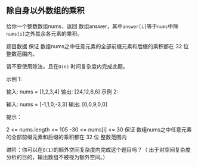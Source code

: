 ## 除自身以外数组的乘积

给你一个整数数组nums，返回 数组answer，其中`answer[i]`等于`nums`中除`nums[i]`之外其余各元素的乘积。

题目数据 保证 数组nums之中任意元素的全部前缀元素和后缀的乘积都在 32 位 整数范围内。

请不要使用除法，且在`O(n)` 时间复杂度内完成此题。



示例 1:

输入: nums = [1,2,3,4]
输出: [24,12,8,6]
示例 2:

输入: nums = [-1,1,0,-3,3]
输出: [0,0,9,0,0]


提示：

2 <= nums.length <= 105
-30 <= nums[i] <= 30
保证 数组nums之中任意元素的全部前缀元素和后缀的乘积都在 32 位 整数范围内


进阶：你可以在`O(1)`的额外空间复杂度内完成这个题目吗？（ 出于对空间复杂度分析的目的，输出数组不被视为额外空间。）
